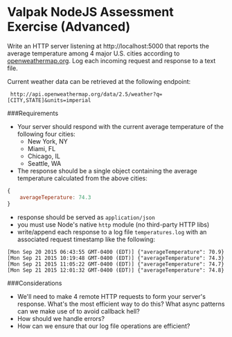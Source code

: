 # Valpak NodeJS Assessment Exercise (Advanced)

Write an HTTP server listening at http://localhost:5000 that reports the average temperature among 4 major U.S. cities according to [openweathermap.org](http://openweathermap.org/current). Log each incoming request and response to a text file. 

Current weather data can be retrieved at the following endpoint:
 
     http://api.openweathermap.org/data/2.5/weather?q=[CITY,STATE]&units=imperial

###Requirements
- Your server should respond with the current average temperature of the following four cities:
	- New York, NY
	- Miami, FL
	- Chicago, IL
	- Seattle, WA
- The response should be a single object containing the average temperature calculated from the above cities:
```javascript
{
	averageTeperature: 74.3
}
```
- response should be served as `application/json`
- you must use Node's native `http` module (no third-party HTTP libs)
- write/append each response to a log file `temperatures.log` with an associated request timestamp like the following:
```
[Mon Sep 20 2015 06:43:55 GMT-0400 (EDT)] {"averageTemperature": 70.9}
[Mon Sep 21 2015 10:19:48 GMT-0400 (EDT)] {"averageTemperature": 74.3}
[Mon Sep 21 2015 11:05:22 GMT-0400 (EDT)] {"averageTemperature": 74.7}
[Mon Sep 21 2015 12:01:32 GMT-0400 (EDT)] {"averageTemperature": 74.8}
```

###Considerations
- We'll need to make 4 remote HTTP requests to form your server's response. What's the most efficient way to do this? What async patterns can we make use of to avoid callback hell? 
- How should we handle errors?
- How can we ensure that our log file operations are efficient?


